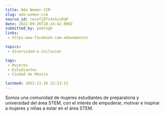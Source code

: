 ```yaml
---
title: Ada Women CCM
slug: ada-women-ccm
source_id: recefjDTz4sGicRqP
date: 2022-09-26T18:24:42.000Z
submitted_by: pedrogk
links: 
 - https-www-facebook-com-adawomenitc

topics: 
 - diversidad-e-inclusion

tags: 
 - Mujeres
 - Estudiantes
 - Ciudad de México

lastmod: 2022-11-26 22:13:13
---
```


Somos una comunidad de mujeres estudiantes de preparatoria y universidad del área STEM, con el interés de empoderar, motivar e inspirar a mujeres y niñas a estar en el área STEM.
